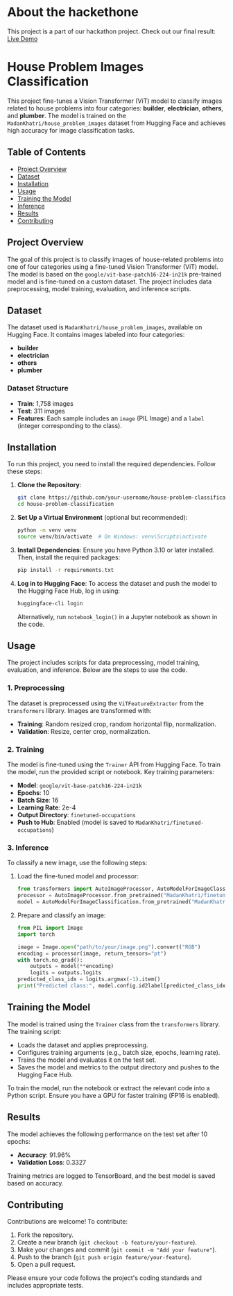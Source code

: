 # About the hackethone
This project is a part of our hackathon project. Check out our final result: [Live Demo](https://3cc6-197-206-94-83.ngrok-free.app/)

# House Problem Images Classification

This project fine-tunes a Vision Transformer (ViT) model to classify images related to house problems into four categories: **builder**, **electrician**, **others**, and **plumber**. The model is trained on the `MadanKhatri/house_problem_images` dataset from Hugging Face and achieves high accuracy for image classification tasks.

## Table of Contents
- [Project Overview](#project-overview)
- [Dataset](#dataset)
- [Installation](#installation)
- [Usage](#usage)
- [Training the Model](#training-the-model)
- [Inference](#inference)
- [Results](#results)
- [Contributing](#contributing)

  
## Project Overview
The goal of this project is to classify images of house-related problems into one of four categories using a fine-tuned Vision Transformer (ViT) model. The model is based on the `google/vit-base-patch16-224-in21k` pre-trained model and is fine-tuned on a custom dataset. The project includes data preprocessing, model training, evaluation, and inference scripts.

## Dataset
The dataset used is `MadanKhatri/house_problem_images`, available on Hugging Face. It contains images labeled into four categories:
- **builder**
- **electrician**
- **others**
- **plumber**

### Dataset Structure
- **Train**: 1,758 images
- **Test**: 311 images
- **Features**: Each sample includes an `image` (PIL Image) and a `label` (integer corresponding to the class).

## Installation
To run this project, you need to install the required dependencies. Follow these steps:

1. **Clone the Repository**:
   ```bash
   git clone https://github.com/your-username/house-problem-classification.git
   cd house-problem-classification
   ```

2. **Set Up a Virtual Environment** (optional but recommended):
   ```bash
   python -m venv venv
   source venv/bin/activate  # On Windows: venv\Scripts\activate
   ```

3. **Install Dependencies**:
   Ensure you have Python 3.10 or later installed. Then, install the required packages:
   ```bash
   pip install -r requirements.txt
   ```

4. **Log in to Hugging Face**:
   To access the dataset and push the model to the Hugging Face Hub, log in using:
   ```bash
   huggingface-cli login
   ```
   Alternatively, run `notebook_login()` in a Jupyter notebook as shown in the code.

## Usage
The project includes scripts for data preprocessing, model training, evaluation, and inference. Below are the steps to use the code.

### 1. Preprocessing
The dataset is preprocessed using the `ViTFeatureExtractor` from the `transformers` library. Images are transformed with:
- **Training**: Random resized crop, random horizontal flip, normalization.
- **Validation**: Resize, center crop, normalization.

### 2. Training
The model is fine-tuned using the `Trainer` API from Hugging Face. To train the model, run the provided script or notebook. Key training parameters:
- **Model**: `google/vit-base-patch16-224-in21k`
- **Epochs**: 10
- **Batch Size**: 16
- **Learning Rate**: 2e-4
- **Output Directory**: `finetuned-occupations`
- **Push to Hub**: Enabled (model is saved to `MadanKhatri/finetuned-occupations`)

### 3. Inference
To classify a new image, use the following steps:
1. Load the fine-tuned model and processor:
   ```python
   from transformers import AutoImageProcessor, AutoModelForImageClassification
   processor = AutoImageProcessor.from_pretrained("MadanKhatri/finetuned-occupations")
   model = AutoModelForImageClassification.from_pretrained("MadanKhatri/finetuned-occupations")
   ```
2. Prepare and classify an image:
   ```python
   from PIL import Image
   import torch

   image = Image.open("path/to/your/image.png").convert("RGB")
   encoding = processor(image, return_tensors="pt")
   with torch.no_grad():
       outputs = model(**encoding)
       logits = outputs.logits
   predicted_class_idx = logits.argmax(-1).item()
   print("Predicted class:", model.config.id2label[predicted_class_idx])
   ```

## Training the Model
The model is trained using the `Trainer` class from the `transformers` library. The training script:
- Loads the dataset and applies preprocessing.
- Configures training arguments (e.g., batch size, epochs, learning rate).
- Trains the model and evaluates it on the test set.
- Saves the model and metrics to the output directory and pushes to the Hugging Face Hub.

To train the model, run the notebook or extract the relevant code into a Python script. Ensure you have a GPU for faster training (FP16 is enabled).

## Results
The model achieves the following performance on the test set after 10 epochs:
- **Accuracy**: 91.96%
- **Validation Loss**: 0.3327

Training metrics are logged to TensorBoard, and the best model is saved based on accuracy.

## Contributing
Contributions are welcome! To contribute:
1. Fork the repository.
2. Create a new branch (`git checkout -b feature/your-feature`).
3. Make your changes and commit (`git commit -m "Add your feature"`).
4. Push to the branch (`git push origin feature/your-feature`).
5. Open a pull request.

Please ensure your code follows the project's coding standards and includes appropriate tests.
